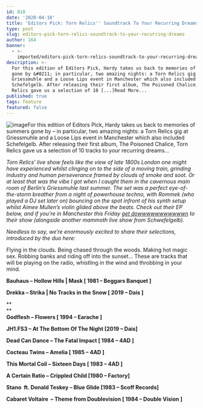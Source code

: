 ```yaml
---
id: 810
date: '2020-04-10'
title: 'Editors Pick: Torn Relics'' Soundtrack To Your Recurring Dreams... - Loose Lips'
type: post
slug: editors-pick-torn-relics-soundtrack-to-your-recurring-dreams
author: 164
banner:
  - >-
    imported/editors-pick-torn-relics-soundtrack-to-your-recurring-dreams/image810.jpeg
description: >-
  For this edition of Editors Pick, Hardy takes us back to memories of summers
  gone by &#8211; in particular, two amazing nights: a Torn Relics gig at
  Griessmuhle and a Loose Lips event in Manchester which also included
  Schefelgelb. After releasing their first album, The Poisoned Chalice, Torn
  Relics gave us a selection of 10 [...]Read More...
published: true
tags: feature
featured: false
---
```

![image](../imported/editors-pick-torn-relics-soundtrack-to-your-recurring-dreams/image810.jpeg)For this edition of Editors Pick, Hardy takes us back to memories of summers gone by – in particular, two amazing nights: a Torn Relics gig at Griessmuhle and a Loose Lips event in Manchester which also included Schefelgelb. After releasing their first album, The Poisoned Chalice, Torn Relics gave us a selection of 10 tracks to your recurring dreams…

_Torn Relics’ live show feels like the view of late 1800s London one might have experienced whilst clinging on to the side of a moving train, grinding industry and human perseverance framed by clouds of smoke and soot. Or at least that was the vibe I got when I caught them in the cavernous main room of Berlin’s Griessmuhle last summer. The set was a perfect eye-of-the-storm breather from a night of powerhouse techno, with Rommek (who played a DJ set later on) bouncing on the spot infront of his synth setup whilst Aimee Mullen’s violin glided above the beats. Check out their EP below, and if you’re in Manchester this Friday [get dowwwwwwwwwwwn](https://www.residentadvisor.net/events/1238647?fbclid=IwAR3cSEUIlLTZxczXGtXntmS4weoNtxeNfLw6sOJKg02Vov569tCjZtFkiv4) to their show (alongside another mammoth live show from Schwefelgelb)._

_Needless to say, we’re enormously excited to share their selections, introduced by the duo here:_

Flying in the clouds. Being chased through the woods. Making hot magic sex. Robbing banks and riding off into the sunset… These are tracks that will be playing on the radio, whistling in the wind and throbbing in your mind.

**Bauhaus – Hollow Hills | Mask \[ 1981 – Beggars Banquet \]**

**Drekka – Strika | No Tracks in the Snow \[ 2019 – Dais \]**

**  
[](https://www.youtube.com/watch?v=ZtpYXgILuNw&fbclid=IwAR2b7Y7SXxbSSlq1OwghPaTCKSmpF5OwzN7tvSPDC2o2RU4OvW19cbaWUTA)**  
**Godflesh – Flowers \[ 1994 – Earache \]**

**JH1.FS3 – At The Bottom Of The Night \[2019 – Dais\]**

**Dead Can Dance – The Fatal Impact \[ 1984 – 4AD \]**

**Cocteau Twins – Amelia \[ 1985 – 4AD \]**

**This Mortal Coil – Sixteen Days \[ 1983 – 4AD \]**

**A Certain Ratio – Crippled Child \[1980 – Factory\]**

**Stano  ft. Donald Teskey – Blue Glide \[1983 – Scoff Records\]**

**Cabaret Voltaire  – Theme from Doublevision \[ 1984 – Double Vision \]** 

**[](https://www.youtube.com/watch?v=QevqiBv7rdQ)**